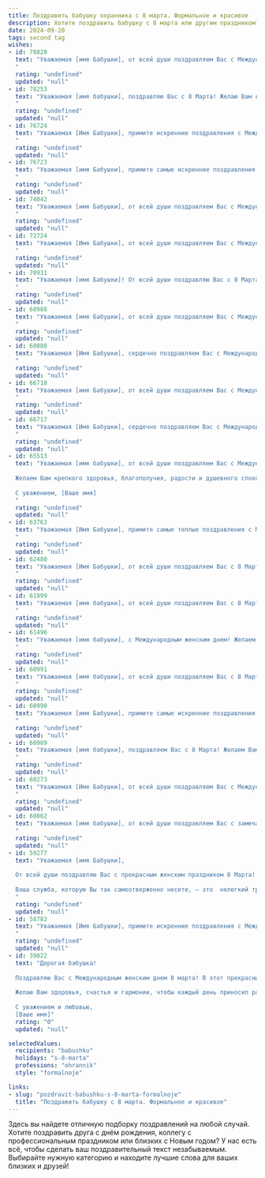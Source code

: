 ```yaml
---
title: Поздравить бабушку охранника с 8 марта. Формальное и красивое
description: Хотите поздравить бабушку с 8 марта или другим праздником? Наш ИИ создаст незабываемое поздравление, а вы обязательно выделитесь среди других.  
date: 2024-09-20
tags: second tag
wishes:
- id: 78820
  text: "Уважаемая [имя Бабушки], от всей души поздравляем Вас с Международным женским днем! Желаем Вам крепкого здоровья, бодрости духа и благополучия. Пусть Ваш труд всегда будет оценен по достоинству, а в жизни царят мир и радость!
  "
  rating: "undefined"
  updated: "null"
- id: 78253
  text: "Уважаемая [имя бабушки], поздравляю Вас с 8 Марта! Желаю Вам крепкого здоровья,  мира и благополучия! Пусть Ваш труд, в том числе и на службе, всегда ценится и уважается. С праздником!
  "
  rating: "undefined"
  updated: "null"
- id: 76724
  text: "Уважаемая [Имя Бабушки], примите искренние поздравления с Международным женским днем! Пусть 8 Марта принесет Вам только радость, тепло и уют. Желаем Вам крепкого здоровья, семейного благополучия и мирного неба над головой. Пусть Ваша работа охранника приносит удовлетворение и стабильность, а  в свободное время радуют Вас любимые люди. С праздником!
  "
  rating: "undefined"
  updated: "null"
- id: 76723
  text: "Уважаемая [имя Бабушки], примите самые искренние поздравления с 8 Марта! Пусть этот день подарит Вам море цветов, солнечного настроения и теплоты от близких! Желаем Вам крепкого здоровья, благополучия и долгих лет жизни. Пусть Ваша работа охранника приносит Вам удовлетворение, а все неудачи останутся в прошлом.
  "
  rating: "undefined"
  updated: "null"
- id: 74042
  text: "Уважаемая [имя Бабушки], от всей души поздравляем Вас с Международным женским днем 8 марта! Желаем крепкого здоровья,  радости, благополучия и мирного неба над головой! Пусть Ваш труд, даже такой ответственный, как работа охранника, приносит Вам удовлетворение, а Ваши близкие всегда дарят Вам тепло и заботу. С праздником!
  "
  rating: "undefined"
  updated: "null"
- id: 72724
  text: "Уважаемая [Имя Бабушки], от всей души поздравляем Вас с Международным женским днем 8 Марта! Желаем Вам крепкого здоровья, благополучия, радости и тепла в Вашем сердце. Пусть каждый день приносит Вам приятные моменты и улыбки, а Ваша работа охранника всегда остаётся безопасной и спокойной. С праздником!
  "
  rating: "undefined"
  updated: "null"
- id: 70931
  text: "Уважаемая [имя Бабушки]! От всей души поздравляю Вас с 8 Марта! Желаю Вам крепкого здоровья, неиссякаемой энергии, радости и благополучия. Пусть Ваша жизнь будет наполнена заботой близких и приятными мгновениями.
  "
  rating: "undefined"
  updated: "null"
- id: 68988
  text: "Уважаемая [имя Бабушки], от всей души поздравляем Вас с Международным женским днем! Желаем Вам крепкого здоровья, благополучия, радости и тепла! Пусть Ваша жизнь будет наполнена любовью и заботой близких, а работа охранника приносит Вам удовлетворение и спокойствие.
  "
  rating: "undefined"
  updated: "null"
- id: 68088
  text: "Уважаемая [Имя Бабушки], сердечно поздравляем Вас с Международным женским днем! Желаем Вам крепкого здоровья, семейного благополучия и мирного неба над головой. Пусть Ваша жизнь будет наполнена радостью, любовью и заботой близких.
  "
  rating: "undefined"
  updated: "null"
- id: 66718
  text: "Уважаемая [имя Бабушки], от всей души поздравляем Вас с Международным женским днем!   Пусть 8 марта принесет Вам светлые эмоции,  радость и тепло родных сердец. Желаем крепкого здоровья,  спокойствия и  благополучия!
  "
  rating: "undefined"
  updated: "null"
- id: 66717
  text: "Уважаемая [Имя Бабушки], сердечно поздравляем Вас с Международным женским днем 8 Марта! Желаем Вам крепкого здоровья, благополучия и душевного спокойствия. Пусть Ваша жизнь будет наполнена радостью, теплом и заботой близких. Спасибо Вам за Ваш нелёгкий труд, за Вашу преданность профессии охранника и за Ваш вклад в обеспечение безопасности.
  "
  rating: "undefined"
  updated: "null"
- id: 65513
  text: "Уважаемая [имя бабушки], от всей души поздравляем Вас с Международным женским днем 8 Марта!
  
  Желаем Вам крепкого здоровья, благополучия, радости и душевного спокойствия. Пусть каждый день будет наполнен теплом, заботой и любовью близких.
  
  С уважением, [Ваше имя]
  "
  rating: "undefined"
  updated: "null"
- id: 63763
  text: "Уважаемая [Имя Бабушки], примите самые теплые поздравления с Международным женским днем 8 Марта! Желаем Вам крепкого здоровья, неиссякаемой энергии, душевного покоя и весеннего настроения! Пусть этот день станет для Вас настоящим праздником, наполненным радостью, заботой и вниманием близких.
  "
  rating: "undefined"
  updated: "null"
- id: 62480
  text: "Уважаемая [Имя Бабушки], от всей души поздравляем Вас с 8 Марта! Желаем Вам крепкого здоровья, благополучия и весеннего настроения. Пусть ваш труд, в том числе, и на ответственном посту охранника, всегда приносит Вам удовлетворение и уважение.
  "
  rating: "undefined"
  updated: "null"
- id: 61999
  text: "Уважаемая [имя бабушки], от всей души поздравляем Вас с 8 Марта! Желаем Вам крепкого здоровья, семейного благополучия и весеннего настроения. Пусть каждый день будет полон радости и приятных моментов. Спасибо за Ваш нелёгкий труд и преданность работе!
  "
  rating: "undefined"
  updated: "null"
- id: 61496
  text: "Уважаемая [имя бабушки], с Международным женским днем! Желаем Вам крепкого здоровья, благополучия и бесконечного счастья. Пусть этот день подарит Вам много улыбок, тепла и душевного равновесия. Спасибо за Вашу заботу и неисчерпаемую доброту.
  "
  rating: "undefined"
  updated: "null"
- id: 60991
  text: "Уважаемая [имя бабушки], от всей души поздравляем Вас с 8 Марта! Желаем Вам крепкого здоровья,  радости, благополучия и  спокойных  рабочих дней. Пусть ваше сердце всегда будет согрето любовью близких людей!
  "
  rating: "undefined"
  updated: "null"
- id: 60990
  text: "Уважаемая [имя Бабушки], примите самые искренние поздравления с 8 Марта! Пусть этот день принесет Вам радость, тепло и весеннее настроение. Желаем Вам крепкого здоровья, благополучия и спокойствия, а в Вашей работе, столь важной для обеспечения безопасности, – успехов и благодарности.
  "
  rating: "undefined"
  updated: "null"
- id: 60989
  text: "Уважаемая [имя бабушки], поздравляем Вас с 8 Марта! Желаем Вам крепкого здоровья, весеннего настроения и мирного неба над головой. Пусть Ваша жизнь будет наполнена радостью, заботой и любовью близких. Спасибо за Вашу службу и нелёгкий труд охранника, который Вы так ответственно несёте. Желаем Вам благополучия и спокойствия.
  "
  rating: "undefined"
  updated: "null"
- id: 60273
  text: "Уважаемая [Имя Бабушки], от всей души поздравляем Вас с Международным женским днем 8 Марта! Желаем Вам крепкого здоровья, неиссякаемой энергии, радости, тепла и уюта в Вашем доме! Пусть Ваша профессия охранника приносит Вам удовлетворение и уважение, а Ваша забота и любовь дарят счастье Вашим близким!
  "
  rating: "undefined"
  updated: "null"
- id: 60062
  text: "Уважаемая [имя бабушки], от всей души поздравляем Вас с замечательным весенним праздником 8 Марта! Желаем Вам крепкого здоровья, семейного благополучия, радости и вдохновения! Пусть Ваша жизнь всегда будет наполнена любовью, заботой близких и теплом весеннего солнца.
  "
  rating: "undefined"
  updated: "null"
- id: 59277
  text: "Уважаемая [имя Бабушки],
  
  От всей души поздравляю Вас с прекрасным женским праздником 8 Марта!
  
  Ваша служба, которую Вы так самоотверженно несете, – это  нелегкий труд, требующий  ответственности, бдительности и мужества.  Желаю Вам крепкого здоровья,  уверенности в себе и спокойствия. Пусть  работа приносит  только радость, а  в личной жизни царит  мир и гармония.
  "
  rating: "undefined"
  updated: "null"
- id: 58782
  text: "Уважаемая [Имя Бабушки], примите искренние поздравления с Международным женским днем 8 Марта! Желаем Вам крепкого здоровья,  неиссякаемой энергии и  радостных моментов в жизни. Пусть Ваша работа охранника всегда будет спокойной, а дом – наполнен любовью и уютом.
  "
  rating: "undefined"
  updated: "null"
- id: 39022
  text: "Дорогая бабушка!
  
  Поздравляю Вас с Международным женским днем 8 марта! В этот прекрасный день хочу выразить Вам свои самые теплые поздравления и искреннюю благодарность за ту заботу, любовь и мудрость, которые Вы дарите нашей семье. Вы — наша защита и опора, как истинный охранник домашнего уюта.
  
  Желаю Вам здоровья, счастья и гармонии, чтобы каждый день приносил радость и вдохновение. Пусть в Вашей жизни будет много ярких моментов, а сердце наполняет тепло и любовь близких.
  
  С уважением и любовью,
  [Ваше имя]"
  rating: "0"
  updated: "null"

selectedValues:
  recipients: "babushku"
  holidays: "s-8-marta"
  professions: "ohrannik"
  style: "formalnoje"

links:
- slug: "pozdravit-babushku-s-8-marta-formalnoje"
  title: "Поздравить бабушку с 8 марта. Формальное и красивое"
---
```


Здесь вы найдете отличную подборку поздравлений на любой случай. 
Хотите поздравить друга с днём рождения, коллегу с профессиональным праздником или близких с Новым годом? У нас есть всё, чтобы сделать ваш поздравительный текст незабываемым. Выбирайте нужную категорию и находите лучшие слова для ваших близких и друзей!

